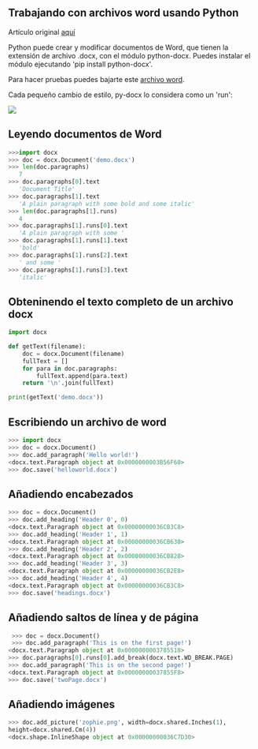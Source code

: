## Trabajando con archivos word usando Python

Artículo original [aquí](https://automatetheboringstuff.com/chapter13/)

Python puede crear y modificar documentos de Word, que tienen la extensión de archivo .docx, con el módulo python-docx. Puedes instalar el módulo ejecutando 'pip install python-docx'.

Para hacer pruebas puedes bajarte este [archivo word](https://github.com/deleyva/automatiza-tu-aprendizaje/blob/master/demo.docx?raw=true).

Cada pequeño cambio de estilo, py-docx lo considera como un 'run':

![](img/https://automatetheboringstuff.com/images/000017.png)

## Leyendo documentos de Word

```python
>>>import docx
>>> doc = docx.Document('demo.docx')
>>> len(doc.paragraphs)
   7
>>> doc.paragraphs[0].text
   'Document Title'
>>> doc.paragraphs[1].text
   'A plain paragraph with some bold and some italic'
>>> len(doc.paragraphs[1].runs)
   4
>>> doc.paragraphs[1].runs[0].text
   'A plain paragraph with some '
>>> doc.paragraphs[1].runs[1].text
   'bold'
>>> doc.paragraphs[1].runs[2].text
   ' and some '
>>> doc.paragraphs[1].runs[3].text
   'italic'
```

## Obteninendo el texto completo de un archivo docx

```python
import docx

def getText(filename):
    doc = docx.Document(filename)
    fullText = []
    for para in doc.paragraphs:
        fullText.append(para.text)
    return '\n'.join(fullText)

print(getText('demo.docx'))
```

## Escribiendo un archivo de word

```python
>>> import docx
>>> doc = docx.Document()
>>> doc.add_paragraph('Hello world!')
<docx.text.Paragraph object at 0x0000000003B56F60>
>>> doc.save('helloworld.docx')
```

## Añadiendo encabezados

```python
>>> doc = docx.Document()
>>> doc.add_heading('Header 0', 0)
<docx.text.Paragraph object at 0x00000000036CB3C8>
>>> doc.add_heading('Header 1', 1)
<docx.text.Paragraph object at 0x00000000036CB630>
>>> doc.add_heading('Header 2', 2)
<docx.text.Paragraph object at 0x00000000036CB828>
>>> doc.add_heading('Header 3', 3)
<docx.text.Paragraph object at 0x00000000036CB2E8>
>>> doc.add_heading('Header 4', 4)
<docx.text.Paragraph object at 0x00000000036CB3C8>
>>> doc.save('headings.docx')
```

## Añadiendo saltos de línea y de página

```python
 >>> doc = docx.Document()
 >>> doc.add_paragraph('This is on the first page!')
<docx.text.Paragraph object at 0x0000000003785518>
>>> doc.paragraphs[0].runs[0].add_break(docx.text.WD_BREAK.PAGE)
>>> doc.add_paragraph('This is on the second page!')
<docx.text.Paragraph object at 0x00000000037855F8>
>>> doc.save('twoPage.docx')
```

## Añadiendo imágenes

```python
>>> doc.add_picture('zophie.png', width=docx.shared.Inches(1),
height=docx.shared.Cm(4))
<docx.shape.InlineShape object at 0x00000000036C7D30>
```
